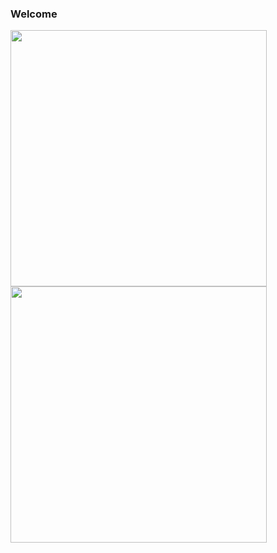 ### Welcome

<img width=410 align="center" src="https://github-readme-stats.vercel.app/api/top-langs/?username=MeinMex&langs_count=8&theme=radical&hide=css&theme=transparent"/>
<img width=410 align="center" src="https://github.com/anuraghazra/github-readme-stats#responsive-card-theme#gh-dark-mode-only&theme=transparent"/>
